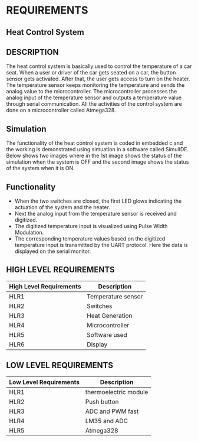 # REQUIREMENTS

## Heat Control System 

## DESCRIPTION

The heat control system is basically used to control the temperature of a car seat. When a user or driver of the car gets seated on a car, the button sensor gets activated. After that, the user gets access to turn on the heater. The temperature sensor keeps monitoring the temperature and sends the analog value to the microcontroller. The microcontroller processes the analog input of the temperature sensor and outputs a temperature value through serial communication. All the activities of the control system are done on a microcontroller called Atmega328.

## Simulation

The functionality of the heat control system is coded in embedded c and the working is demonstrated using simuation in a software called SimulIDE.
Below shows two images where in the 1st image shows the status of the simulation when the system is OFF and the second image shows the status of the system when it is ON. 

## Functionality 

* When the two switches are closed, the first LED glows indicating the actuation of the system and the heater.
* Next the analog input from the temperature sensor is received and digitized.
* The digitized temperature input is visualized using Pulse Width Modulation.
* The corresponding temperature values based on the digitized temperature input is transmitted by the UART protocol. Here the data is displayed on the serial monitor.

## HIGH LEVEL REQUIREMENTS

| High Level Requirements |  Description       |
| ---------------------- | ----------------   |
| HLR1                   | Temperature sensor |
| HLR2                   | Switches           |
| HLR3                   | Heat Generation    |
| HLR4                   | Microcontroller    |
| HLR5                   | Software used      |
| HLR6                   | Display            |

## LOW LEVEL REQUIREMENTS

| Low Level Requirements |  Description          |
| ---------------------- | ----------------      |
| HLR1                   | thermoelectric module |
| HLR2                   | Push button           |
| HLR3                   | ADC and PWM fast      |
| HLR4                   | LM35 and ADC          |
| HLR5                   | Atmega328             |


